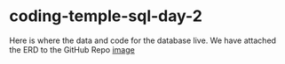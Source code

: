 # coding-temple-sql-day-2

Here is where the data and code for the database live. We have attached the ERD to the GitHub Repo
[image](https://github.com/lucchesia7/coding-temple-sql-day-2/blob/main/Mock%20Amazon%20ERD.pdf)
